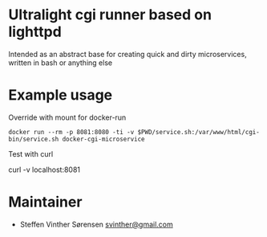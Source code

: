 # Ultralight cgi runner based on lighttpd

Intended as an abstract base for creating quick and dirty microservices, written in bash or anything else

# Example usage

Override with mount for docker-run

    docker run --rm -p 8081:8080 -ti -v $PWD/service.sh:/var/www/html/cgi-bin/service.sh docker-cgi-microservice

Test with curl

   curl -v localhost:8081 


# Maintainer

* Steffen Vinther Sørensen <svinther@gmail.com>



 
